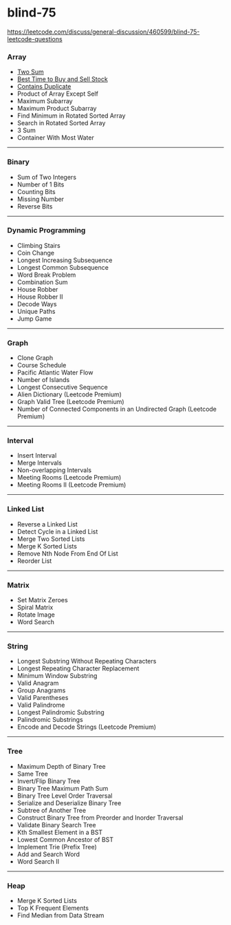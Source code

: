 # blind-75
https://leetcode.com/discuss/general-discussion/460599/blind-75-leetcode-questions

### Array
* [Two Sum](https://github.com/snthl-s/blind-75/tree/main/TwoSum)
* [Best Time to Buy and Sell Stock](https://github.com/snthl-s/blind-75/tree/main/BestTimeToBuyAndSellStock)
* [Contains Duplicate](https://github.com/snthl-s/blind-75/tree/main/ContainsDuplicate)
* Product of Array Except Self
* Maximum Subarray
* Maximum Product Subarray
* Find Minimum in Rotated Sorted Array
* Search in Rotated Sorted Array
* 3 Sum
* Container With Most Water
***
### Binary
* Sum of Two Integers
* Number of 1 Bits
* Counting Bits
* Missing Number
* Reverse Bits
***
### Dynamic Programming
* Climbing Stairs
* Coin Change
* Longest Increasing Subsequence
* Longest Common Subsequence
* Word Break Problem
* Combination Sum
* House Robber
* House Robber II
* Decode Ways
* Unique Paths
* Jump Game
***
### Graph
* Clone Graph
* Course Schedule
* Pacific Atlantic Water Flow
* Number of Islands
* Longest Consecutive Sequence
* Alien Dictionary (Leetcode Premium)
* Graph Valid Tree (Leetcode Premium)
* Number of Connected Components in an Undirected Graph (Leetcode Premium)
***
### Interval
* Insert Interval
* Merge Intervals
* Non-overlapping Intervals
* Meeting Rooms (Leetcode Premium)
* Meeting Rooms II (Leetcode Premium)
***
### Linked List
* Reverse a Linked List
* Detect Cycle in a Linked List
* Merge Two Sorted Lists
* Merge K Sorted Lists
* Remove Nth Node From End Of List
* Reorder List
***
### Matrix
* Set Matrix Zeroes
* Spiral Matrix
* Rotate Image
* Word Search
***
### String
* Longest Substring Without Repeating Characters
* Longest Repeating Character Replacement
* Minimum Window Substring
* Valid Anagram
* Group Anagrams
* Valid Parentheses
* Valid Palindrome
* Longest Palindromic Substring
* Palindromic Substrings
* Encode and Decode Strings (Leetcode Premium)
***
### Tree
* Maximum Depth of Binary Tree
* Same Tree
* Invert/Flip Binary Tree
* Binary Tree Maximum Path Sum
* Binary Tree Level Order Traversal
* Serialize and Deserialize Binary Tree
* Subtree of Another Tree
* Construct Binary Tree from Preorder and Inorder Traversal
* Validate Binary Search Tree
* Kth Smallest Element in a BST
* Lowest Common Ancestor of BST
* Implement Trie (Prefix Tree)
* Add and Search Word
* Word Search II
***
### Heap
* Merge K Sorted Lists
* Top K Frequent Elements
* Find Median from Data Stream